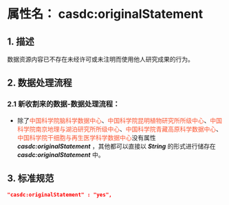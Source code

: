 # 属性名： casdc:originalStatement

## 1. 描述
数据资源内容已不存在未经许可或未注明而使用他人研究成果的行为。

## 2. 数据处理流程
### 2.1 新收割来的数据-数据处理流程：
  *  除了<font color="#fc5531">中国科学院脑科学数据中心</font>、<font color="#fc5531">中国科学院昆明植物研究所所级中心</font>、<font color="#fc5531">中国科学院南京地理与湖泊研究所所级中心</font>、<font color="#fc5531">中国科学院青藏高原科学数据中心</font>、<font color="#fc5531">中国科学院干细胞与再生医学科学数据中心</font>没有属性 ___casdc:originalStatement___ ，其他都可以直接以 ___String___ 的形式进行储存在 ___casdc:originalStatement___ 中。



## 3. 标准规范
```json
"casdc:originalStatement" : "yes",
``` 